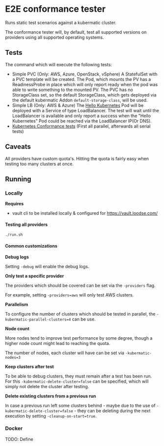 # E2E conformance tester

Runs static test scenarios against a kubermatic cluster.

The conformance tester will, by default, test all supported versions on providers using all supported operating systems.

## Tests

The command which will execute the following tests:
- Simple PVC (Only: AWS, Azure, OpenStack, vSphere)
  A StatefulSet with a PVC template will be created. The Pod, which mounts the PV has a ReadinessProbe in place
  which will only report ready when the pod was able to write something to the mounted PV.
  The PVC has no StorageClass set, so the default StorageClass, which gets deployed via the default kubermatic Addon `default-storage-class`, will be used.
- Simple LB (Only: AWS & Azure)
  The [Hello Kubernetes](https://kubernetes.io/docs/tasks/access-application-cluster/service-access-application-cluster/#creating-a-service-for-an-application-running-in-two-pods) Pod will be deployed with a Service of type LoadBalancer.
  The test will wait until the LoadBalancer is available and only report a success when the "Hello Kubernetes" Pod could be reached via the LoadBalancer IP(Or DNS).
- [Kubernetes Conformance tests](https://github.com/kubernetes/community/blob/master/contributors/devel/conformance-tests.md#running-conformance-tests) (First all parallel, afterwards all serial tests)

## Caveats

All providers have custom quota's.
Hitting the quota is fairly easy when testing too many clusters at once.

## Running

### Locally

**Requires**
- vault cli to be installed locally & configured for https://vault.loodse.com/

#### Testing all providers
```bash
./run.sh
```

#### Common customizations

**Debug logs**

Setting `-debug` will enable the debug logs.

**Only test a specific provider**

The providers which should be covered can be set via the `-providers` flag.

For example, setting `-providers=aws` will only test AWS clusters.

**Parallelism**

To configure the number of clusters which should be tested in parallel, the `-kubermatic-parallel-clusters=4` can be use.

**Node count**

More nodes tend to improve test performance by some degree, though a higher node count might lead to reaching the quota.

The number of nodes, each cluster will have can be set via `-kubermatic-nodes=3`

**Keep clusters after test**

To be able to debug clusters, they must remain after a test has been run.
For this `-kubermatic-delete-cluster=false` can be specified, which will simply not delete the cluster after testing.

**Delete existing clusters from a previous run**

In case a previous run left some clusters behind - maybe due to the use of `-kubermatic-delete-cluster=false` -
they can be deleting during the next execution by setting `-cleanup-on-start=true`.

### Docker

TODO: Define
